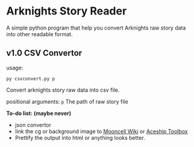 # Arknights Story Reader

A simple python program that help you convert Arknights raw story data into other readable format.

## v1.0 CSV Convertor 
usage:
```
py csvconvert.py p
```

Convert arknights story raw data into csv file.

positional arguments:
  `p`           The path of raw story file


**To-do list: (maybe never)**
- json convertor
- link the cg or background image to [Mooncell Wiki](http://ak.mooncell.wiki/w/%E5%89%A7%E6%83%85%E8%B5%84%E6%BA%90%E4%B8%80%E8%A7%88) or [Aceship Toolbox](https://aceship.github.io/AN-EN-Tags/akgallery.html)
- Prettify the output into html or anything looks better.
